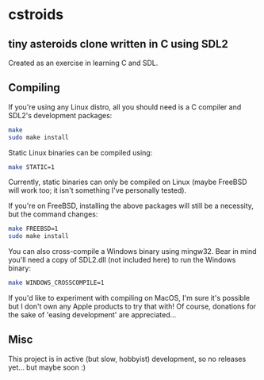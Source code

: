 # cstroids
## tiny asteroids clone written in C using SDL2

Created as an exercise in learning C and SDL.

## Compiling
If you're using any Linux distro, all you should need is a C compiler and SDL2's development packages:
``` sh
make
sudo make install
```
Static Linux binaries can be compiled using:
``` sh
make STATIC=1
```
Currently, static binaries can only be compiled on Linux (maybe FreeBSD will work too; it isn't something I've personally tested).

If you're on FreeBSD, installing the above packages will still be a necessity, but the command changes:
``` sh
make FREEBSD=1
sudo make install
```

You can also cross-compile a Windows binary using mingw32. Bear in mind you'll need a copy of SDL2.dll (not included here) to run the Windows binary:
``` sh
make WINDOWS_CROSSCOMPILE=1
```

If you'd like to experiment with compiling on MacOS, I'm sure it's possible but I don't own any Apple products to try that with! Of course, donations for the sake of 'easing development' are appreciated...

## Misc
This project is in active (but slow, hobbyist) development, so no releases yet... but maybe soon :)

